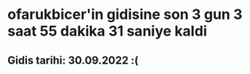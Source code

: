 # ofarukbicer'in gidisine son 3 gun 3 saat 55 dakika 31 saniye kaldi

## Gidis tarihi: 30.09.2022 :(